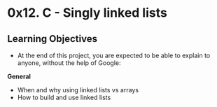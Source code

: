 # 0x12. C - Singly linked lists

## Learning Objectives
- At the end of this project, you are expected to be able to explain to anyone, without the help of Google:

**General**
* When and why using linked lists vs arrays
* How to build and use linked lists

